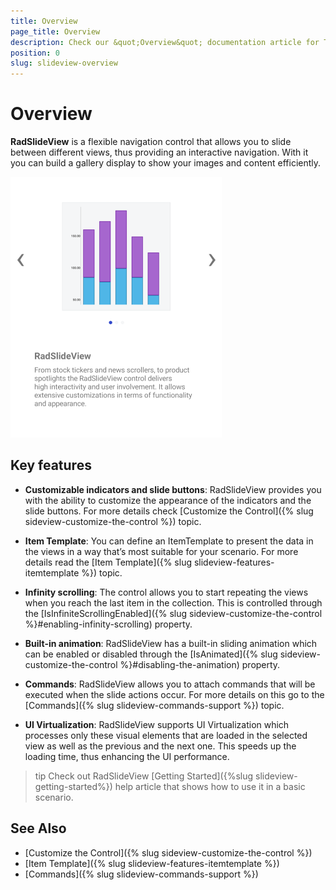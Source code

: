 ```yaml
---
title: Overview
page_title: Overview
description: Check our &quot;Overview&quot; documentation article for Telerik SlideView for Xamarin control.
position: 0
slug: slideview-overview
---
```


# Overview

**RadSlideView** is a flexible navigation control that allows you to slide between different views, thus providing an interactive navigation. With it you can build a gallery display to show your images and content efficiently.

![RadSlideView example](images/slideview-overview.png)  

## Key features

* **Customizable indicators and slide buttons**: RadSlideView provides you with the ability to customize the appearance of the indicators and the slide buttons. For more details check [Customize the Control]({% slug sideview-customize-the-control %}) topic.

* **Item Template**: You can define an ItemTemplate to present the data in the views in a way that’s most suitable for your scenario. For more details read the [Item Template]({% slug slideview-features-itemtemplate %}) topic.

* **Infinity scrolling**: The control allows you to start repeating the views when you reach the last item in the collection. This is controlled through the [IsInfiniteScrollingEnabled]({% slug sideview-customize-the-control %}#enabling-infinity-scrolling) property.

* **Built-in animation**: RadSlideView has a built-in sliding animation which can be enabled or disabled through the [IsAnimated]({% slug sideview-customize-the-control %}#disabling-the-animation) property.

* **Commands**: RadSlideView allows you to attach commands that will be executed when the slide actions occur. For more details on this go to the [Commands]({% slug slideview-commands-support %}) topic.

* **UI Virtualization**: RadSlideView supports UI Virtualization which processes only these visual elements that are loaded in the selected view as well as the previous and the next one. This speeds up the loading time, thus enhancing the UI performance. 

>tip Check out RadSlideView [Getting Started]({%slug slideview-getting-started%}) help article that shows how to use it in a basic scenario.

## See Also

- [Customize the Control]({% slug sideview-customize-the-control %})
- [Item Template]({% slug slideview-features-itemtemplate %})
- [Commands]({% slug slideview-commands-support %})

